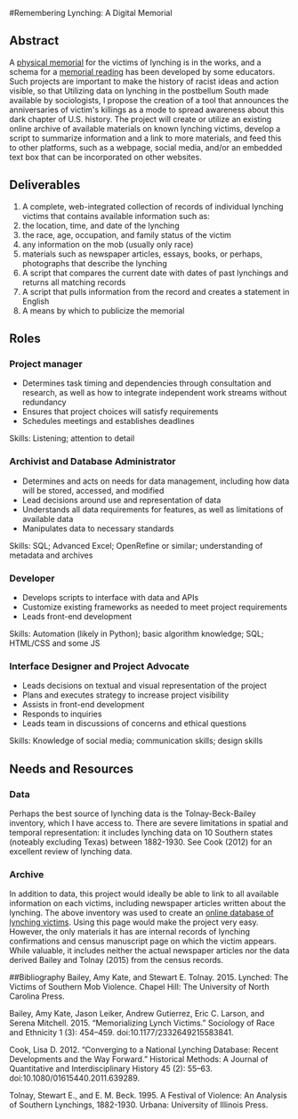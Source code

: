 #Remembering Lynching: A Digital Memorial

## Abstract
A [physical memorial](http://eji.org/news/eji-announces-plans-to-build-museum-and-national-lynching-memorial) for the victims of lynching is in the works, and a schema for a [memorial reading](http://journals.sagepub.com.ezproxy.gc.cuny.edu/doi/abs/10.1177/2332649215583841) has been developed by some educators. Such projects are important to make the history of racist ideas and action visible, so that  Utilizing data on lynching in the postbellum South made available by sociologists, I propose the creation of a tool that announces the anniversaries of victim's killings as a mode to spread awareness about this dark chapter of U.S. history. The project will create or utilize an existing online archive of available materials on known lynching victims, develop a script to summarize information and a link to more materials, and feed this to other platforms, such as a webpage, social media, and/or an embedded text box that can be incorporated on other websites. 

## Deliverables
1. A complete, web-integrated collection of records of individual lynching victims that contains available information such as:
  1. the location, time, and date of the lynching
  1. the race, age, occupation, and family status of the victim
  1. any information on the mob (usually only race)
  1. materials such as newspaper articles, essays, books, or perhaps, photographs that describe the lynching
1. A script that compares the current date with dates of past lynchings and returns all matching records
1. A script that pulls information from the record and creates a statement in English 
1. A means by which to publicize the memorial

## Roles
### Project manager 
- Determines task timing and dependencies through consultation and research, as well as how to integrate independent work streams without redundancy
- Ensures that project choices will satisfy requirements
- Schedules meetings and establishes deadlines

Skills: Listening; attention to detail

### Archivist and Database Administrator
- Determines and acts on needs for data management, including how data will be stored, accessed, and modified
- Lead decisions around use and representation of data
- Understands all data requirements for features, as well as limitations of available data
- Manipulates data to necessary standards

Skills: SQL; Advanced Excel; OpenRefine or similar; understanding of metadata and archives

### Developer
- Develops scripts to interface with data and APIs
- Customize existing frameworks as needed to meet project requirements
- Leads front-end development 

Skills: Automation (likely in Python); basic algorithm knowledge; SQL; HTML/CSS and some JS

### Interface Designer and Project Advocate
- Leads decisions on textual and visual representation of the project
- Plans and executes strategy to increase project visibility
- Assists in front-end development
- Responds to inquiries
- Leads team in discussions of concerns and ethical questions

Skills: Knowledge of social media; communication skills; design skills 



## Needs and Resources
### Data
Perhaps the best source of lynching data is the Tolnay-Beck-Bailey inventory, which I have access to. There are severe limitations in spatial and temporal representation: it includes lynching data on 10 Southern states (noteably excluding Texas) between 1882-1930. See Cook (2012) for an excellent review of lynching data. 
### Archive
In addition to data, this project would ideally be able to link to all available information on each victims, including newspaper articles written about the lynching. The above inventory was used to create an [online database of lynching victims](http://lynching.csde.washington.edu/#/search). Using this page would make the project very easy. However, the only materials it has are internal records of lynching confirmations and census manuscript page on which the victim appears. While valuable, it includes neither the actual newspaper articles nor the data derived Bailey and Tolnay (2015) from the census records. 

##Bibliography
Bailey, Amy Kate, and Stewart E. Tolnay. 2015. Lynched: The Victims of Southern Mob Violence. Chapel Hill: The University of North Carolina Press.

Bailey, Amy Kate, Jason Leiker, Andrew Gutierrez, Eric C. Larson, and Serena Mitchell. 2015. “Memorializing Lynch Victims.” Sociology of Race and Ethnicity 1 (3): 454–459. doi:10.1177/2332649215583841.

Cook, Lisa D. 2012. “Converging to a National Lynching Database: Recent Developments and the Way Forward.” Historical Methods: A Journal of Quantitative and Interdisciplinary History 45 (2): 55–63. doi:10.1080/01615440.2011.639289.

Tolnay, Stewart E., and E. M. Beck. 1995. A Festival of Violence: An Analysis of Southern Lynchings, 1882-1930. Urbana: University of Illinois Press.

